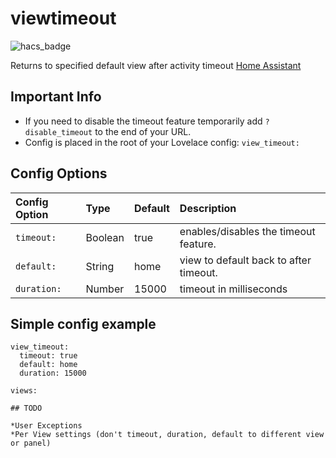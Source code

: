 # viewtimeout

![hacs_badge](https://img.shields.io/badge/HACS-Default-yellow.svg)

Returns to specified default view after activity timeout [Home Assistant](https://www.home-assistant.io/)




## Important Info

* If you need to disable the timeout feature temporarily add `?disable_timeout` to the end of your URL.
* Config is placed in the root of your Lovelace config: `view_timeout:`


  
## Config Options

| Config Option | Type | Default | Description |
|:---------------|:---------------|:---------------|:----------|
|`timeout:`| Boolean | true | enables/disables the timeout feature.
|`default:` | String | home | view to default back to after timeout.
|`duration:` | Number | 15000 | timeout in milliseconds


## Simple config example

```
view_timeout:
  timeout: true
  default: home
  duration: 15000
  
views:

## TODO

*User Exceptions 
*Per View settings (don't timeout, duration, default to different view or panel)



```
